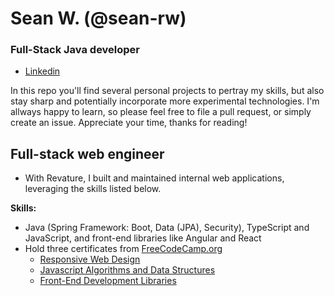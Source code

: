 # Sean W. (@sean-rw)
### Full-Stack Java developer
- [Linkedin](https://www.linkedin.com/in/seanrwhitley/)

In this repo you'll find several personal projects to pertray my skills, but also stay sharp and potentially incorporate more experimental technologies. I'm allways happy to learn, so please feel free to file a pull request, or simply create an issue. Appreciate your time, thanks for reading!

## Full-stack web engineer
- With Revature, I built and maintained internal web applications, leveraging the skills listed below.

**Skills:**
- Java (Spring Framework: Boot, Data (JPA), Security), TypeScript and JavaScript, and front-end libraries like Angular and React
- Hold three certificates from [FreeCodeCamp.org](https://www.freecodecamp.org/)
  - [Responsive Web Design](https://freecodecamp.org/certification/fcc7cd96e00-5824-40de-95f2-6f1f722b37d7/responsive-web-design)
  - [Javascript Algorithms and Data Structures](https://www.freecodecamp.org/certification/fcc7cd96e00-5824-40de-95f2-6f1f722b37d7/javascript-algorithms-and-data-structures)
  - [Front-End Development Libraries](https://www.freecodecamp.org/certification/fcc7cd96e00-5824-40de-95f2-6f1f722b37d7/front-end-development-libraries)


